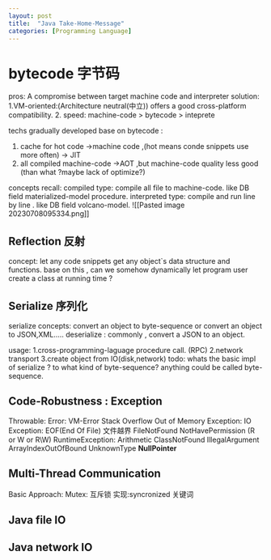 ```yaml
---
layout: post
title:  "Java Take-Home-Message"
categories: [Programming Language]
---
```

  
# bytecode 字节码

pros:
	A compromise between target machine code and  interpreter solution:
	1.VM-oriented:(Architecture neutral(中立)) offers a good cross-platform  compatibility.
	2. speed: machine-code > bytecode > inteprete 

 techs gradually developed base on bytecode :
 1. cache for hot code ->machine code ,(hot means conde snippets use more often) -> JIT 
 2. all compiled machine-code ->AOT ,but machine-code quality
less good (than what ?maybe lack of optimize?)

concepts recall:
	compiled type: compile all file to machine-code.
	like DB field materialized-model procedure.
	interpreted type: compile and run line by line .
	like DB field volcano-model.
	![[Pasted image 20230708095334.png]]
	

## Reflection 反射
concept: let any code snippets get any object\`s data structure and functions.
base on this , can we somehow dynamically let program user create a class at running time ?


## Serialize 序列化
serialize concepts: convert an object to byte-sequence or
convert an object to JSON,XML.....
deserialize : commonly , convert a JSON to an object.

usage:
	1.cross-programming-laguage procedure call. (RPC)
	 2.network transport 
	 3.create object from IO(disk,network)
todo: whats the basic impl of serialize ? to what kind of byte-sequence?
anything could be called byte-sequence.


## Code-Robustness : Exception

Throwable:
	Error:
		 VM-Error
			Stack Overflow
			Out of Memory
	Exception:
			IO Exception:
					EOF(End Of File) 文件越界
					FileNotFound
					NotHavePermission (R or W or R\\W)
			RuntimeException:
					Arithmetic
					ClassNotFound
					IllegalArgument
					ArrayIndexOutOfBound
					UnknownType
					**NullPointer**				


## Multi-Thread Communication

Basic Approach:
Mutex: 互斥锁
	实现:syncronized 关键词
	
	

## Java file IO



## Java  network IO

